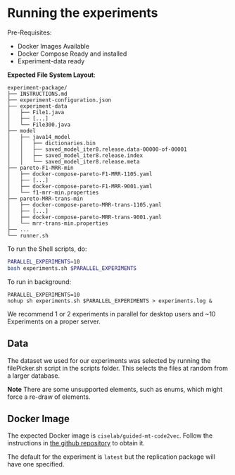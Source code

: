 # Running the experiments

Pre-Requisites:

- Docker Images Available
- Docker Compose Ready and installed
- Experiment-data ready

**Expected File System Layout**: 

```
experiment-package/
├── INSTRUCTIONS.md
├── experiment-configuration.json
├── experiment-data
│   ├── File1.java
│   ├── [...]
│   └── File300.java
├── model
│   ├── java14_model
│   │   ├── dictionaries.bin
│   │   ├── saved_model_iter8.release.data-00000-of-00001
│   │   ├── saved_model_iter8.release.index
│   │   └── saved_model_iter8.release.meta
├── pareto-F1-MRR-min
│   ├── docker-compose-pareto-F1-MRR-1105.yaml
│   ├── [...]
│   ├── docker-compose-pareto-F1-MRR-9001.yaml
│   └── f1-mrr-min.properties
├── pareto-MRR-trans-min
│   ├── docker-compose-pareto-MRR-trans-1105.yaml
│   ├── [...]
│   ├── docker-compose-pareto-MRR-trans-9001.yaml
│   └── mrr-trans-min.properties
├── ...
└── runner.sh
```

To run the Shell scripts, do: 

```sh
PARALLEL_EXPERIMENTS=10
bash experiments.sh $PARALLEL_EXPERIMENTS
```

To run in background: 

```
PARALLEL_EXPERIMENTS=10
nohup sh experiments.sh $PARALLEL_EXPERIMENTS > experiments.log &
```

We recommend 1 or 2 experiments in parallel for desktop users and ~10 Experiments on a proper server.

## Data
The dataset we used for our experiments was selected by running the filePicker.sh script in the scripts folder. 
This selects the files at random from a larger database. 

**Note** There are some unsupported elements, such as enums, which might force a re-draw of elements. 

## Docker Image

The expected Docker image is `ciselab/guided-mt-code2vec`. 
Follow the instructions in [the github repository](https://github.com/ciselab/Guided-MT-Code2Vec) to obtain it.

The default for the experiment is `latest` but the replication package will have one specified.
